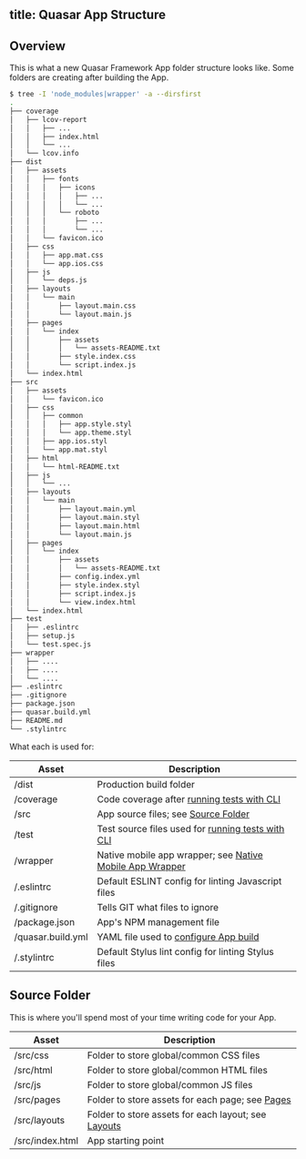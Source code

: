 title: Quasar App Structure
---
## Overview
This is what a new Quasar Framework App folder structure looks like. Some folders are creating after building the App.
``` bash
$ tree -I 'node_modules|wrapper' -a --dirsfirst
.
├── coverage
│   ├── lcov-report
│   │   ├── ...
│   │   ├── index.html
│   │   └── ...
│   └── lcov.info
├── dist
│   ├── assets
│   │   ├── fonts
│   │   │   ├── icons
│   │   │   │   ├── ...
│   │   │   │   └── ...
│   │   │   └── roboto
│   │   │       ├── ...
│   │   │       └── ...
│   │   └── favicon.ico
│   ├── css
│   │   ├── app.mat.css
│   │   └── app.ios.css
│   ├── js
│   │   └── deps.js
│   ├── layouts
│   │   └── main
│   │       ├── layout.main.css
│   │       └── layout.main.js
│   ├── pages
│   │   └── index
│   │       ├── assets
│   │       │   └── assets-README.txt
│   │       ├── style.index.css
│   │       └── script.index.js
│   └── index.html
├── src
│   ├── assets
│   │   └── favicon.ico
│   ├── css
│   │   ├── common
│   │   │   ├── app.style.styl
│   │   │   └── app.theme.styl
│   │   ├── app.ios.styl
│   │   └── app.mat.styl
│   ├── html
│   │   └── html-README.txt
│   ├── js
│   │   └── ...
│   ├── layouts
│   │   └── main
│   │       ├── layout.main.yml
│   │       ├── layout.main.styl
│   │       ├── layout.main.html
│   │       └── layout.main.js
│   ├── pages
│   │   └── index
│   │       ├── assets
│   │       │   └── assets-README.txt
│   │       ├── config.index.yml
│   │       ├── style.index.styl
│   │       ├── script.index.js
│   │       └── view.index.html
│   └── index.html
├── test
│   ├── .eslintrc
│   ├── setup.js
│   └── test.spec.js
├── wrapper
│   ├── ....
│   ├── ....
│   └── ....
├── .eslintrc
├── .gitignore
├── package.json
├── quasar.build.yml
├── README.md
└── .stylintrc
```

What each is used for:

| Asset | Description |
| --- | --- |
| /dist | Production build folder |
| /coverage | Code coverage after [running tests with CLI](/guide/cli-commands.html#Running-Test-Suites) |
| /src | App source files; see [Source Folder](#Source-Folder) |
| /test | Test source files used for [running tests with CLI](/guide/cli-commands.html#Running-Test-Suites) |
| /wrapper | Native mobile app wrapper; see [Native Mobile App Wrapper](/guide/cli-commands.html#Native-Mobile-App-Wrapper) |
| /.eslintrc | Default ESLINT config for linting Javascript files |
| /.gitignore | Tells GIT what files to ignore |
| /package.json | App's NPM management file |
| /quasar.build.yml | YAML file used to [configure App build](/guide/quasar-app-configuration.html#quasar-build-yml) |
| /.stylintrc | Default Stylus lint config for linting Stylus files |

## Source Folder

This is where you'll spend most of your time writing code for your App.

| Asset | Description |
| --- | --- |
| /src/css | Folder to store global/common CSS files |
| /src/html | Folder to store global/common HTML files |
| /src/js | Folder to store global/common JS files |
| /src/pages | Folder to store assets for each page; see [Pages](/guide/quasar-pages.html) |
| /src/layouts | Folder to store assets for each layout; see [Layouts](/guide/quasar-layouts.html) |
| /src/index.html | App starting point |
